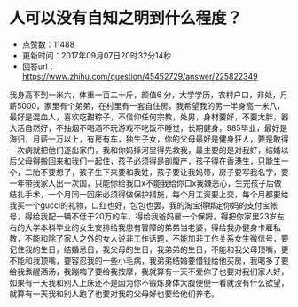 # 人可以没有自知之明到什么程度？
- 点赞数：11488
- 更新时间：2017年09月07日20时32分14秒
- 回答url：https://www.zhihu.com/question/45452729/answer/225822349
<body>
 <p data-pid="r0jx_aLe">我身高不到一米六，体重一百二十斤，颜值6 分，大学学历，农村户口，非处，月薪5000，家里有个弟弟，在村里有一套自住房，我希望我的另一半身高一米八，最好是混血人，喜欢吃甜粽子，不信仰任何宗教，处男，身材要好，不要太胖，器大活自然好，不抽烟不喝酒不玩游戏不吃饭不睡觉，长期健身，985毕业，最好是海归，月薪一万以上，有房有车，独生子女，你的父母最好是健身狂人，要是敢得一次病就把他们逐出家门，我和你妈掉河里得先救我，最主要的是对我好，结婚以后父母得搬回来和我们一起住，孩子必须得是剖腹产，孩子得在香港生，只能生一个，二胎不要想了，孩子生下来要和我姓，孩子要让我妈带，房子要写我名字，要一年带我家人出一次国，只能你给我口x不能我给你口x我嫌恶心，生完孩子后做结扎手术，一个月同一回床必须得做保护措施，每个月工资要上交，每个月都要给我买一个gucci的礼物，口红也好，包包也罢，我的淘宝得绑定你妈的支付宝帐号，得给我配一辆不低于20万的车，得给我爸妈雇一个保姆，得把你家里23岁左右的大学本科毕业的女生安排给我患有智障的弟弟当老婆，得给我办健身卡雇私教，不能和除了家人之外的女人说非工作话题，不能加非工作关系女生微信号，要记住我的生日，结婚忌日，我父母的生日，我弟弟的生日，不能和我父母顶嘴，更不能和我顶嘴，要容忍我的一些小毛病，我弟弟结婚要借钱给他买房，我喝多了要给我煮醒酒汤，我蹦嗨了要给我按摩，我就算有一天不爱你了也要对我们家人好，如果有一天我和别人上床还不是因为你不锻炼身体大腹便便一看就没有什么欲望，就算有一天我和别人跑了也要对我的父母好也要给他们养老。</p>
</body>